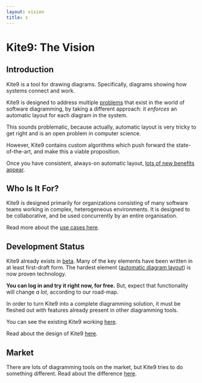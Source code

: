 ```yaml
---
layout: vision
title: s
---
```


# Kite9: The Vision #


## Introduction ##

Kite9 is a tool for drawing diagrams.  Specifically, diagrams showing how systems connect and work.  

Kite9 is designed to address multiple [problems](problems) that exist in the world of software diagramming, by taking a different approach:   it *enforces* an automatic layout for each diagram in the system.

This sounds problematic, because actually, automatic layout is very tricky to get right and is an open problem in computer science.

However, Kite9 contains custom algorithms which push forward the state-of-the-art, and make this a viable proposition.  

Once you have consistent, always-on automatic layout, [lots of new benefits appear](unique_features).

## Who Is It For? ##

Kite9 is designed primarily for organizations consisting of many software teams working in complex, heterogeneous environments.  It is designed to be collaborative, and be used concurrently by an entire organisation.

Read more about the [use cases here](use_cases).  

## Development Status ##

Kite9 already exists in [beta](http://kite9.com).  Many of the key elements have been written in at least first-draft form.  The hardest element ([automatic diagram layout](design/layout)) is now proven technology.

**You can log in and try it right now, for free.**  But, expect that functionality will change *a lot*, according to our road-map.

In order to turn Kite9 into a complete diagramming solution, it must be fleshed out with features already present in other diagramming tools.

You can see the existing Kite9 working [here](http://kite9.com).

Read about the design of Kite9 [here](design). 

## Market

There are lots of diagramming tools on the market, but Kite9 tries to do something different.  Read about the difference [here](market).
